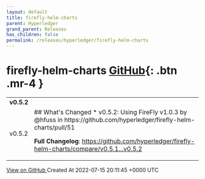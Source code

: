 ```yaml
---
layout: default
title: firefly-helm-charts
parent: Hyperledger
grand_parent: Releases
has_children: false
permalink: /releases/hyperledger/firefly-helm-charts
---
```


# firefly-helm-charts <span class="fs-3 right-align">[GitHub](https://github.com/hyperledger/firefly-helm-charts){: .btn .mr-4 }</span>


<div>
    <table>
        <tr>
            <td colspan="2">
                <b>
                    v0.5.2
                </b>
            </td>
        </tr>
        <tr>
            <td>
                <span class="chip">
                    v0.5.2
                </span>
            </td>
            <td>
                ## What's Changed
* v0.5.2: Using FireFly v1.0.3 by @hfuss in https://github.com/hyperledger/firefly-helm-charts/pull/51


**Full Changelog**: https://github.com/hyperledger/firefly-helm-charts/compare/v0.5.1...v0.5.2
            </td>
        </tr>
    </table>
    <a href="https://github.com/hyperledger/firefly-helm-charts/releases/tag/v0.5.2" class=".btn">
        View on GitHub
    </a>
    <span class="right-align">
        Created At 2022-07-15 20:11:45 +0000 UTC
    </span>
</div>

